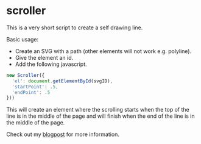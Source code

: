 # scroller
This is a very short script to create a self drawing line.

Basic usage: 
- Create an SVG with a path (other elements will not work e.g. polyline).
- Give the element an id.
- Add the following javascript.
``` javascript
new Scroller({
  'el': document.getElementById(svgID),
  'startPoint': .5,
  'endPoint': .5
}))
```

This will create an element where the scrolling starts when the top of the line
is in the middle of the page and will finish when the end of the line is in
the middle of the page.

Check out my
[blogpost](http://www.thejoemorgan.com/blog/2015/09/03/creating-scrolling-self-drawing-lines/) for more information.
